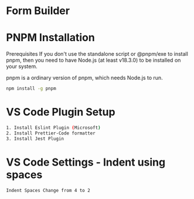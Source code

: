 # Form Builder

# PNPM Installation

Prerequisites If you don't use the standalone script or @pnpm/exe to install pnpm,
then you need to have Node.js (at least v18.3.0) to be installed on your system.

pnpm is a ordinary version of pnpm, which needs Node.js to run.

```bash
npm install -g pnpm
```

# VS Code Plugin Setup

```bash
1. Install Eslint Plugin (Microsoft)
2. Install Prettier-Code formatter
3. Install Jest Plugin
```

# VS Code Settings - Indent using spaces

```bash
Indent Spaces Change from 4 to 2
```
